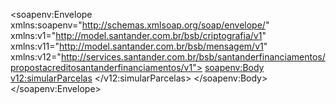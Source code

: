 <soapenv:Envelope xmlns:soapenv="http://schemas.xmlsoap.org/soap/envelope/"
    xmlns:v1="http://model.santander.com.br/bsb/criptografia/v1"
    xmlns:v11="http://model.santander.com.br/bsb/mensagem/v1"
    xmlns:v12="http://services.santander.com.br/bsb/santanderfinanciamentos/propostacreditosantanderfinanciamentos/v1">
    <soapenv:Body>
        <v12:simularParcelas>
            <parcelas>
                <quantidade xmlns:xsi="http://www.w3.org/2001/XMLSchema-instance" xsi:nil="true" />
            </parcelas>
            <calculo>
                <quantidade xmlns:xsi="http://www.w3.org/2001/XMLSchema-instance" xsi:nil="true" />
                <fator xmlns:xsi="http://www.w3.org/2001/XMLSchema-instance" xsi:nil="true" />
            </calculo>
            <valorFinanciado xmlns:xsi="http://www.w3.org/2001/XMLSchema-instance" xsi:nil="true" />
            <tabelaFinanciamento>
                <pacote xmlns:xsi="http://www.w3.org/2001/XMLSchema-instance" xsi:nil="true" />
            </tabelaFinanciamento>
            <premios>
                <premio>
                    <codigoCotacao xmlns:xsi="http://www.w3.org/2001/XMLSchema-instance" xsi:nil="true" />
                    <valor xmlns:xsi="http://www.w3.org/2001/XMLSchema-instance" xsi:nil="true" />
                </premio>
            </premios>
        </v12:simularParcelas>
    </soapenv:Body>
</soapenv:Envelope>
